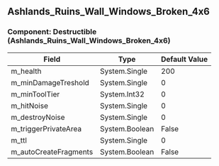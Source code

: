 ## Ashlands_Ruins_Wall_Windows_Broken_4x6

### Component: Destructible (Ashlands_Ruins_Wall_Windows_Broken_4x6)

|Field|Type|Default Value|
|-----|----|-------------|
|m_health|System.Single|200|
|m_minDamageTreshold|System.Single|0|
|m_minToolTier|System.Int32|0|
|m_hitNoise|System.Single|0|
|m_destroyNoise|System.Single|0|
|m_triggerPrivateArea|System.Boolean|False|
|m_ttl|System.Single|0|
|m_autoCreateFragments|System.Boolean|False|

